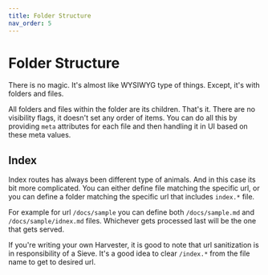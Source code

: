 ```yaml
---
title: Folder Structure
nav_order: 5
---
```


# Folder Structure

There is no magic. It's almost like WYSIWYG type of things. Except, it's with folders and files.

All folders and files within the folder are its children. That's it. There are no visibility flags, it doesn't set any order of items. You can do all this by providing `meta` attributes for each file and then handling it in UI based on these meta values.

## Index

Index routes has always been different type of animals. And in this case its bit more complicated. You can either define file matching the specific url, or you can define a folder matching the specific url that includes `index.*` file.

For example for url `/docs/sample` you can define both `/docs/sample.md` and `/docs/sample/idnex.md` files. Whichever gets processed last will be the one that gets served.

If you're writing your own Harvester, it is good to note that url sanitization is in responsibility of a Sieve. It's a good idea to clear `/index.*` from the file name to get to desired url.